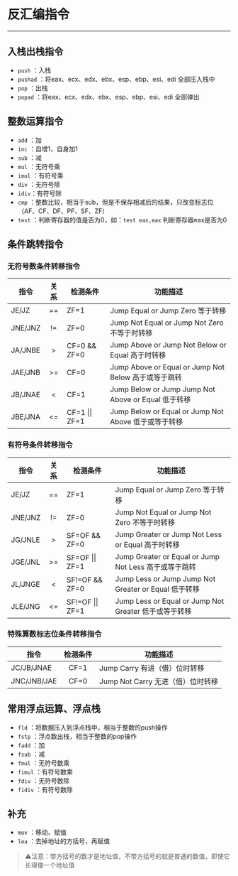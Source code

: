 # 反汇编指令

---

## 入栈出栈指令

- `push` ：入栈
- `pushad` ：将eax、ecx、edx、ebx、esp、ebp、esi、edi 全部压入栈中
- `pop` ：出栈
- `popad` ：将eax、ecx、edx、ebx、esp、ebp、esi、edi 全部弹出

## 整数运算指令

- `add` ：加
- `inc` ：自增1，自身加1
- `sub` ：减
- `mul` ：无符号乘
- `imul` ：有符号乘
- `div` ：无符号除
- `idiv`：有符号除
- `cmp` ：整数比较，相当于sub，但是不保存相减后的结果，只改变标志位（AF、CF、DF、PF、SF、ZF）
- `test` ：判断寄存器的值是否为0，如：`test eax,eax` 判断寄存器eax是否为0

## 条件跳转指令

### 无符号数条件转移指令

| 指令    | 关系 | 检测条件       | 功能描述                                             |
| ------- | :----: | -------------- | ---------------------------------------------------- |
| JE/JZ   | ==   | ZF=1           | Jump Equal or Jump Zero 等于转移                     |
| JNE/JNZ | !=   | ZF=0           | Jump Not Equal or Jump Not Zero 不等于时转移         |
| JA/JNBE | >    | CF=0 && ZF=0   | Jump Above or Jump Not Below or Equal 高于时转移     |
| JAE/JNB | >=   | CF=0           | Jump Above or Equal or Jump Not Below 高于或等于跳转 |
| JB/JNAE | <    | CF=1           | Jump Below or Jump Jump Not Above or Equal 低于转移  |
| JBE/JNA | <=   | CF=1 \|\| ZF=1 | Jump Below or Equal or Jump Not Above 低于或等于转移 | 

### 有符号条件转移指令

| 指令    | 关系 | 检测条件         | 功能描述                                             |
| ------- |:----:| ---------------- | ---------------------------------------------------- |
| JE/JZ   |  ==  | ZF=1             | Jump Equal or Jump Zero 等于转移                     |
| JNE/JNZ |  !=  | ZF=0             | Jump Not Equal or Jump Not Zero 不等于时转移         |
| JG/JNLE |  >   | SF=OF && ZF=0     | Jump Greater or Jump Not Less or Equal 高于时转移     |
| JGE/JNL |  >=  | SF=OF \|\| ZF=1  | Jump Greater or Equal or Jump Not Less 高于或等于跳转 |
| JL/JNGE |  <   | SF!=OF && ZF=0   | Jump Less or Jump Jump Not Greater or Equal 低于转移  |
| JLE/JNG |  <=  | SF!=OF \|\| ZF=1 | Jump Less or Equal or Jump Not Greater 低于或等于转移 |

### 特殊算数标志位条件转移指令

| 指令        | 检测条件 | 功能描述                          |
| ----------- | :--------: | --------------------------------- |
| JC/JB/JNAE  | CF=1     | Jump Carry 有进（借）位时转移     |
| JNC/JNB/JAE | CF=0     | Jump Not Carry 无进（借）位时转移 | 

## 常用浮点运算、浮点栈

- `fld` ：将数据压入到浮点栈中，相当于整数的push操作
- `fstp` ：浮点数出栈，相当于整数的pop操作
- `fadd` ：加
- `fsub` ：减
- `fmul` ：无符号数乘
- `fimul` ：有符号数乘
- `fdiv` ：无符号数除
- `fidiv` ：有符号数除

## 补充

- `mov` ：移动、赋值
- `lea` ：去掉地址的方括号，再赋值

>⚠️注意：带方括号的数才是地址值，不带方括号的就是普通的数值，即使它长得像一个地址值